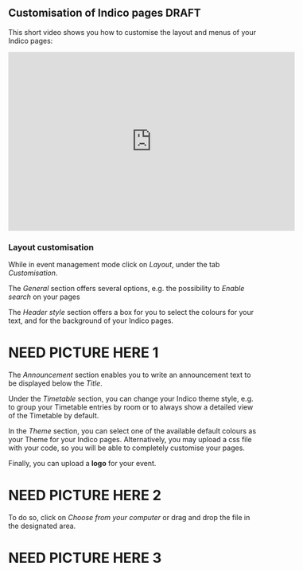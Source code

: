 ## Customisation of Indico pages  DRAFT

This short video shows you how to customise the layout and menus of your Indico pages:

<iframe width="576" height="360" frameborder="0" src="https://cds.cern.ch/video/2275337?showTitle=true" allowfullscreen></iframe>

### Layout customisation

While in event management  mode click on _Layout_, under the tab _Customisation_.

The _General_ section offers several options, e.g. the possibility to _Enable search_ on your pages

The _Header style_ section offers a box for you to select the colours for your text, and for the background of your Indico pages.

# NEED PICTURE HERE 1

The _Announcement_ section enables you to write an announcement text to be displayed below the _Title_.

Under the _Timetable_ section, you can change your Indico theme style, e.g. to group your Timetable entries by room or to always show a detailed view of the Timetable by default.

In the _Theme_ section, you can select one of the available default colours as your Theme for your Indico pages.
Alternatively, you may upload a css file with your code, so you will be able to completely customise your pages.

Finally, you can upload a **logo** for your event. 

# NEED PICTURE HERE 2

To do so, click on _Choose from your computer_ or drag and drop the file in the designated area.

# NEED PICTURE HERE 3
